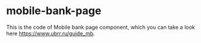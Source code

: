# mobile-bank-page
This is the code of Mobile bank page component, which you can take a look here https://www.ubrr.ru/guide_mb.

